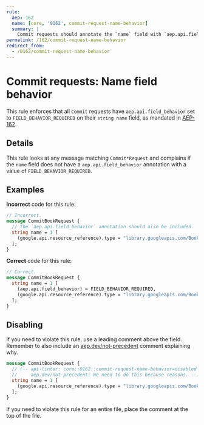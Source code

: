 ```yaml
---
rule:
  aep: 162
  name: [core, '0162', commit-request-name-behavior]
  summary: |
    Commit requests should annotate the `name` field with `aep.api.field_behavior`.
permalink: /162/commit-request-name-behavior
redirect_from:
  - /0162/commit-request-name-behavior
---
```


# Commit requests: Name field behavior

This rule enforces that all `Commit` requests have
`aep.api.field_behavior` set to `FIELD_BEHAVIOR_REQUIRED` on their `string name` field, as
mandated in [AEP-162][].

## Details

This rule looks at any message matching `Commit*Request` and complains if the
`name` field does not have a `aep.api.field_behavior` annotation with a
value of `FIELD_BEHAVIOR_REQUIRED`.

## Examples

**Incorrect** code for this rule:

```proto
// Incorrect.
message CommitBookRequest {
  // The `aep.api.field_behavior` annotation should also be included.
  string name = 1 [
    (google.api.resource_reference).type = "library.googleapis.com/Book"
  ];
}
```

**Correct** code for this rule:

```proto
// Correct.
message CommitBookRequest {
  string name = 1 [
    (aep.api.field_behavior) = FIELD_BEHAVIOR_REQUIRED,
    (google.api.resource_reference).type = "library.googleapis.com/Book"
  ];
}
```

## Disabling

If you need to violate this rule, use a leading comment above the field.
Remember to also include an [aep.dev/not-precedent][] comment explaining why.

```proto
message CommitBookRequest {
  // (-- api-linter: core::0162::commit-request-name-behavior=disabled
  //     aep.dev/not-precedent: We need to do this because reasons. --)
  string name = 1 [
    (google.api.resource_reference).type = "library.googleapis.com/Book"
  ];
}
```

If you need to violate this rule for an entire file, place the comment at the
top of the file.

[aep-162]: https://aep.dev/162
[aep.dev/not-precedent]: https://aep.dev/not-precedent
